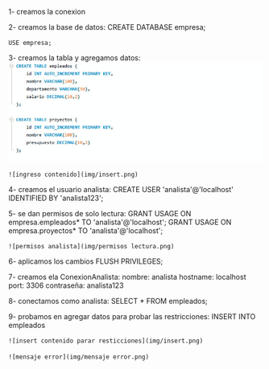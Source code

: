 1- creamos la conexion

2-  creamos la base de datos:
    CREATE DATABASE empresa;

    USE empresa;

3- creamos la tabla y agregamos datos:
    ![creacion de tabla](img/create%20table.png)

    ![ingreso contenido](img/insert.png)

4- creamos el usuario analista:
    CREATE USER 'analista'@'localhost' IDENTIFIED BY 'analista123';

5- se dan permisos de solo lectura:
    GRANT USAGE ON empresa.empleados* TO 'analista'@'localhost';
    GRANT USAGE ON empresa.proyectos* TO 'analista'@'localhost';

    ![permisos analista](img/permisos lectura.png)

6- aplicamos los cambios
    FLUSH PRIVILEGES;

7- creamos ela ConexionAnalista:
    nombre: analista
    hostname: localhost
    port: 3306
    contraseña: analista123

8- conectamos como analista:
    SELECT * FROM empleados;

9- probamos en agregar datos para probar las restricciones:
    INSERT INTO empleados

    ![insert contenido parar resticciones](img/insert.png)

    ![mensaje error](img/mensaje error.png)    

